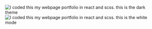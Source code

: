 ![I coded this my webpage portfolio in react and scss. this is the dark theme ](https://github.com/sappiah085/mywebport/blob/master/src/images/dark.png)
![I coded this my webpage portfolio in react and scss. this is the white mode](https://github.com/sappiah085/mywebport/blob/master/src/images/white.png)

